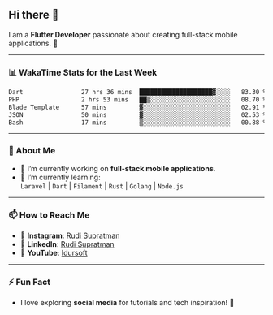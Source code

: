 ## Hi there 👋

I am a **Flutter Developer** passionate about creating full-stack mobile applications. 🚀

---

### 📊 WakaTime Stats for the Last Week
<!--START_SECTION:waka-->

```txt
Dart                27 hrs 36 mins  ████████████████████▓░░░░   83.30 %
PHP                 2 hrs 53 mins   ██▒░░░░░░░░░░░░░░░░░░░░░░   08.70 %
Blade Template      57 mins         ▓░░░░░░░░░░░░░░░░░░░░░░░░   02.91 %
JSON                50 mins         ▓░░░░░░░░░░░░░░░░░░░░░░░░   02.53 %
Bash                17 mins         ▒░░░░░░░░░░░░░░░░░░░░░░░░   00.88 %
```

<!--END_SECTION:waka-->

---

### 🌱 About Me
- 🔭 I’m currently working on **full-stack mobile applications**.
- 🌱 I’m currently learning:  
  `Laravel` | `Dart` | `Filament` | `Rust` | `Golang` | `Node.js`

---

### 📫 How to Reach Me
- 💬 **Instagram**: [Rudi Supratman](https://www.instagram.com/rudisupratman97)  
- 💼 **LinkedIn**: [Rudi Supratman](https://www.linkedin.com/in/rudi-supratman-324233281)  
- 🎥 **YouTube**: [Idursoft](https://www.youtube.com/@adde5863)

---

### ⚡ Fun Fact
- I love exploring **social media** for tutorials and tech inspiration! 🎥
